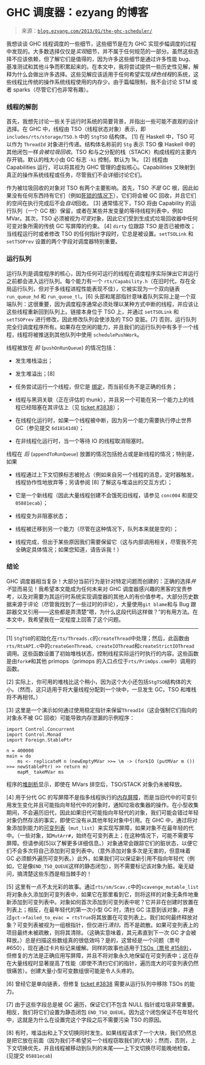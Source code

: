 <!--yml

category: 未分类

date: 2024-07-01 18:17:23

-->

# GHC 调度器：ezyang 的博客

> 来源：[`blog.ezyang.com/2013/01/the-ghc-scheduler/`](http://blog.ezyang.com/2013/01/the-ghc-scheduler/)

我想谈谈 GHC 线程调度的一些细节，这些细节是在为 GHC 实现步幅调度的过程中发现的。大多数选择仅仅是*实现*细节，并不属于任何规范的一部分。虽然这些选择不应该依赖，但了解它们是值得的，因为许多这些细节是通过许多性能 bug、基准测试和其他斗争而积累起来的。在本文中，我将尝试提供一些历史性见解，解释为什么会做出许多选择。这些见解应该适用于任何希望实现*绿色线程*的系统，这些线程比传统的操作系统线程使用的内存少。由于篇幅限制，我不会讨论 STM 或者 sparks（尽管它们也非常有趣）。

### 线程的解剖

首先，我想先讨论一些关于运行时系统的简要背景，并指出一些可能不直观的设计选择。在 GHC 中，线程由 TSO（线程状态对象）表示，即 `includes/rts/storage/TSO.h` 中的 `StgTSO` 结构体。 [1] 在 Haskell 中，TSO 可以作为 `ThreadId` 对象进行传递。结构体名称前的 `Stg` 表示 TSO 像 Haskell 中的其他闭包一样*会被垃圾回收*。TSO 和与之分配的栈（STACK）构成线程的主要内存开销。默认的栈大小由 GC 标志 `-ki` 控制，默认为 1k。 [2] 线程由 Capabilities 运行，可以将其视为 GHC 管理的虚拟核心。Capabilities 又映射到真正的操作系统线程或任务，尽管我们不会详细讨论它们。

作为被垃圾回收的对象对 TSO 有两个主要影响。首先，TSO *不是* GC 根，因此如果没有任何东西持有它们（例如[死锁的情况下](http://blog.ezyang.com/2011/07/blockedindefinitelyonmvar/)），它们将会被 GC 回收，并且它们的空间在执行完成后不会*自动*回收。 [3] 通常情况下，TSO 将由 Capability 的运行队列（一个 GC 根）保留，或者在某些并发变量的等待线程列表中，例如 MVar。其次，TSO 必须被视为*可变*对象，因此它们受到生成式垃圾回收器中任何可变对象所需的传统 GC 写屏障的约束。 [4] `dirty` 位跟踪 TSO 是否已被修改；当线程运行时或者修改 TSO 的任何指针字段时，它总是被设置。`setTSOLink` 和 `setTSOPrev` 设置的两个字段对调度器特别重要。

### 运行队列

运行队列是调度程序的核心，因为任何可运行的线程在调度程序实际弹出它并运行之前都会进入运行队列。每个能力有一个 `rts/Capability.h`（在旧时代，存在全局运行队列，但对于多线程进程性能表现不佳），它被实现为一个双向链表 `run_queue_hd` 和 `run_queue_tl`。[6] 头部和尾部指针意味着队列实际上是一个双端队列：这很重要，因为调度程序通常必须处理以某种方式中断的线程，并应该让这些线程重新回到队列上。链接本身位于 TSO 上，并通过 `setTSOLink` 和 `setTSOPrev` 进行修改，因此修改队列会使涉及的 TSO 变脏。[7] 否则，运行队列完全归调度程序所有。如果存在空闲的能力，并且我们的运行队列中有多于一个线程，线程将被推送到其他队列中使用 `schedulePushWork`。

线程被放在 *前* (`pushOnRunQueue`) 的情况包括：

+   发生堆栈溢出；

+   发生堆溢出；[8]

+   任务尝试运行一个线程，但它是 [绑定](http://hackage.haskell.org/packages/archive/base/latest/doc/html/Control-Concurrent.html#v:forkOS)，而当前任务不是正确的任务；

+   线程与黑洞关联（正在评估的 thunk），并且另一个可能在另一个能力上的线程已经阻塞在其评估上（见 [ticket #3838](http://hackage.haskell.org/trac/ghc/ticket/3838)）；

+   在线程化运行时，如果一个线程被中断，因为另一个能力需要执行停止世界 GC（参见提交 `6d18141d8`）；

+   在非线程化运行时，当一个等待 IO 的线程取消阻塞时。

线程在 *后* (`appendToRunQueue`) 放置的情况包括抢占或是新线程的情况；特别是，如果

+   线程通过上下文切换标志被抢占（例如来自另一个线程的消息，定时器触发，线程协作性地放弃等；另请参阅 [8] 了解这与堆溢出的交互方式）；

+   它是一个新线程（因此大量线程创建不会饿死旧线程，请参见 `conc004` 和提交 `05881ecab`）；

+   线程变为非阻塞状态；

+   线程被迁移到另一个能力（尽管在这种情况下，队列本来就是空的）；

+   线程完成，但出于某些原因我们需要保留它（这与内部调用相关，尽管我不完全确定具体情况；如果您知道，请告诉我！）

### 结论

GHC 调度器相当复杂！大部分当前行为是针对特定问题而创建的：正确的选择*并不*显而易见！我希望本文能成为任何未来对 GHC 调度器感兴趣的黑客的宝贵参考，以及对需要为其运行时系统实现调度器的其他人的有价值参考。大部分历史数据来源于评论（尽管我找到了一些过时的评论），大量使用`git blame`和与 Bug 跟踪器交叉引用——这些都是弄清楚“嗯，为什么这段代码这样做？”的有用方法。在本文中，我希望我在一定程度上回答了这个问题。

* * *

[1] `StgTSO`的初始化在`rts/Threads.c`的`createThread`中处理；然后，此函数由`rts/RtsAPI.c`中的`createGenThread`、`createIOThread`和`createStrictIOThread`调用。这些函数设置了初始堆栈状态，控制线程实际运行时执行的内容。这些函数是由`fork#`和其他 primops（primops 的入口点位于`rts/PrimOps.cmm`中）调用的函数。

[2] 实际上，你可用的堆栈比这个稍小，因为这个大小还包括`StgTSO`结构体的大小。（然而，这只适用于将大量线程分配到一个块中，一旦发生 GC，TSO 和堆栈将不再相邻。）

[3] 这里是一个演示如何通过使用稳定指针来保留`ThreadId`（这会强制它们指向的对象永不被 GC 回收）可能导致内存泄漏的示例程序：

```
import Control.Concurrent
import Control.Monad
import Foreign.StablePtr

n = 400000
main = do
    ms <- replicateM n (newEmptyMVar >>= \m -> (forkIO (putMVar m ()) >>= newStablePtr) >> return m)
    mapM_ takeMVar ms

```

程序的[堆剖析](http://heap.ezyang.com/view/6e310e2e2e2c11ff3a7cc8ff0f5c205e51a8a188)显示，即使在 MVars 排空后，TSO/STACK 对象仍未被释放。

[4] 用于分代 GC 的写屏障不是指多线程执行的[内存屏障](http://en.wikipedia.org/wiki/Memory_barrier)，而是当旧代中的可变引用发生变化并且可能指向年轻代中的对象时，通知垃圾收集器的操作。在小型收集期间，不会遍历旧代，因此如果旧代可能指向年轻代的对象，我们可能会错过年轻对象仍然存活的事实，即使它没有从其他年轻对象中引用。在 GHC 中，通过将对象添加到能力的[可变列表](http://hackage.haskell.org/trac/ghc/wiki/StgObjectTypes)（`mut_list`）来实现写屏障，如果对象不在最年轻的代中。（一些对象，如`MutArr#`，始终在可变列表上；在这种情况下，可能不需要写屏障。但请参阅[5]以了解更多详细信息。）对象通常会跟踪它们的脏状态，以便它们不会多次将自己添加到可变列表中。（意外添加对象多次是无害的，但意味着 GC 必须额外遍历可变列表。）此外，如果我们可以保证新引用不指向年轻代（例如，它是像`END_TSO_QUEUE`这样的静态闭包），则不需要标记该对象为脏。毫无疑问，搞清楚这些东西是相当棘手的！

[5] 这里有一点不太光彩的故事。通过`rts/sm/Scav.c`中的`scavenge_mutable_list`将对象永久添加到可变列表中，如果它在那里看到它，则将这样的对象无条件地重新添加到可变列表中。对象如何首次添加到可变列表中呢？它并非在创建时放置在列表上；相反，在最年轻代的第一次小型 GC 时，清扫 GC 注意到该对象，并通过`gct->failed_to_evac = rtsTrue`将其放置在可变列表上。我们如何最终释放对象？可变列表被视为一组根指针，但仅进行*清扫*，而不是疏散。如果可变列表上的项目最终未被疏散，则将其清除。（这确实意味着，其元素直到下一次 GC 才会被释放。）总是扫描这些数组真的很低效吗？是的，这曾经是一个问题（票号 #650），现在通过卡片标记来缓解。同样的故事也适用于[TSOs（票号 #1589）](http://hackage.haskell.org/trac/ghc/ticket/1589)，但修复的方法是正确应用写屏障，并且不将对象永久地保留在可变列表中；这在存在大量线程时显著提高了性能（即使不清扫它们的指针，遍历庞大的可变列表仍然很痛苦）。创建大量小型可变数组很可能是令人头疼的。

[6] 曾经它是单向链表，但修复 [ticket #3838](http://hackage.haskell.org/trac/ghc/ticket/3838) 需要从运行队列中移除 TSOs 的能力。

[7] 由于这些字段总是被 GC 遍历，保证它们不包含 NULL 指针或垃圾非常重要。相反，我们将它们设置为静态闭包 `END_TSO_QUEUE`。因为这个闭包保证不在年轻代中，这就是为什么在设置完这个字段之后不需要污染 TSO 的原因。

[8] 有时，堆溢出和上下文切换同时发生。如果线程请求了一个大块，我们仍然总是把它放在前面（因为我们不希望另一个线程窃取我们的大块）；然而，否则，上下文切换优先，并且线程被移动到队列的末尾——上下文切换尽可能晚地检查。 (见提交 `05881ecab`)
